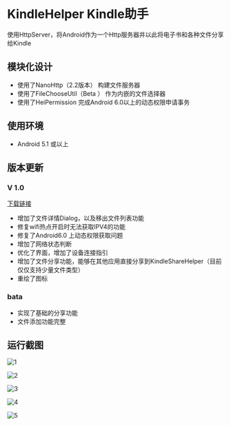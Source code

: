 # KindleHelper Kindle助手
使用HttpServer，将Android作为一个Http服务器并以此将电子书和各种文件分享给Kindle

## 模块化设计
- 使用了NanoHttp（2.2版本） 构建文件服务器
- 使用了FileChooseUtil（Beta ） 作为内嵌的文件选择器
- 使用了HeiPermission 完成Android 6.0以上的动态权限申请事务

## 使用环境
- Android 5.1 或以上

## 版本更新

### V 1.0 
[下载链接](kindleShareHelper-release-v1.0.apk)
- 增加了文件详情Dialog，以及移出文件列表功能
- 修复wifi热点开启时无法获取IPV4的功能
- 修复了Android6.0 上动态权限获取问题
- 增加了网络状态判断
- 优化了界面，增加了设备连接指引
- 增加了文件分享功能，能够在其他应用直接分享到KindleShareHelper（目前仅仅支持少量文件类型）
- 重绘了图标

### bata
- 实现了基础的分享功能
- 文件添加功能完整

## 运行截图

![1](screenshot/1.jpg)

![2](screenshot/4.jpg)

![3](screenshot/3.jpg)

![4](screenshot/2.jpg)

![5](screenshot/5.png)
